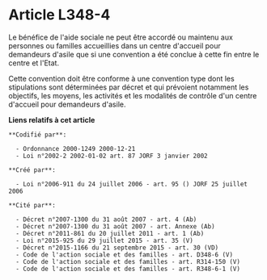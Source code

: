 # Article L348-4

Le bénéfice de l'aide sociale ne peut être accordé ou maintenu aux personnes ou familles accueillies dans un centre d'accueil
pour demandeurs d'asile que si une convention a été conclue à cette fin entre le centre et l'Etat.

Cette convention doit être conforme à une convention type dont les stipulations sont déterminées par décret et qui prévoient
notamment les objectifs, les moyens, les activités et les modalités de contrôle d'un centre d'accueil pour demandeurs
d'asile.

**Liens relatifs à cet article**

	**Codifié par**:

	  - Ordonnance 2000-1249 2000-12-21
	  - Loi n°2002-2 2002-01-02 art. 87 JORF 3 janvier 2002

	**Créé par**:

	  - Loi n°2006-911 du 24 juillet 2006 - art. 95 () JORF 25 juillet 2006

	**Cité par**:

	  - Décret n°2007-1300 du 31 août 2007 - art. 4 (Ab)
	  - Décret n°2007-1300 du 31 août 2007 - art. Annexe (Ab)
	  - Décret n°2011-861 du 20 juillet 2011 - art. 1 (Ab)
	  - Loi n°2015-925 du 29 juillet 2015 - art. 35 (V)
	  - Décret n°2015-1166 du 21 septembre 2015 - art. 30 (VD)
	  - Code de l'action sociale et des familles - art. D348-6 (V)
	  - Code de l'action sociale et des familles - art. R314-150 (V)
	  - Code de l'action sociale et des familles - art. R348-6-1 (V)
